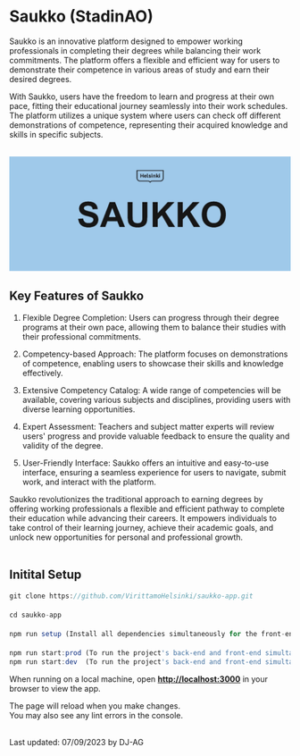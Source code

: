 # **Saukko (StadinAO)**

Saukko is an innovative platform designed to empower working professionals in completing their degrees while balancing their work commitments. The platform offers a flexible and efficient way for users to demonstrate their competence in various areas of study and earn their desired degrees.

With Saukko, users have the freedom to learn and progress at their own pace, fitting their educational journey seamlessly into their work schedules. The platform utilizes a unique system where users can check off different demonstrations of competence, representing their acquired knowledge and skills in specific subjects.
<br><br>

![Repo Preview Image](./repo-preview-img.webp "preview image")

## **Key Features of Saukko**

1. Flexible Degree Completion: Users can progress through their degree programs at their own pace, allowing them to balance their studies with their professional commitments.

2. Competency-based Approach: The platform focuses on demonstrations of competence, enabling users to showcase their skills and knowledge effectively.

3. Extensive Competency Catalog: A wide range of competencies will be available, covering various subjects and disciplines, providing users with diverse learning opportunities.

4. Expert Assessment: Teachers and subject matter experts will review users' progress and provide valuable feedback to ensure the quality and validity of the degree.

5. User-Friendly Interface: Saukko offers an intuitive and easy-to-use interface, ensuring a seamless experience for users to navigate, submit work, and interact with the platform.

Saukko revolutionizes the traditional approach to earning degrees by offering working professionals a flexible and efficient pathway to complete their education while advancing their careers. It empowers individuals to take control of their learning journey, achieve their academic goals, and unlock new opportunities for personal and professional growth.
<br><br>

## **Initital Setup**

```ts
git clone https://github.com/VirittamoHelsinki/saukko-app.git

cd saukko-app

npm run setup (Install all dependencies simultaneously for the front-end, back-end, and root).

npm run start:prod (To run the project's back-end and front-end simultaneously in a production state)
npm run start:dev  (To run the project's back-end and front-end simultaneously in a development state)
```

When running on a local machine, open **[http://localhost:3000](http://localhost:3000)** in your browser to view the app.

The page will reload when you make changes.\
You may also see any lint errors in the console.
<br><br>

Last updated: 07/09/2023 by DJ-AG
